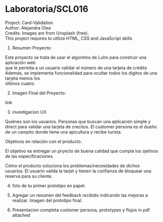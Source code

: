 # Laboratoria/SCL016
Project: Card-Validation <br/>
Author: Alejandra Olea <br/>
Credits: Images are from Unsplash (free).<br/>
This project requires to utilize HTML, CSS and JavaScript skills <br/>

1. Resumen Proyecto:

Este proyecto se trata de usar el algoritmo de Luhn para construir una aplicación web  <br/>
que le permita a un usuario validar el número de una tarjeta de crédito<br/>
Además, se implementa funcionalidad para ocultar todos los dígitos de una tarjeta menos los<br> últimos cuatro.<br/>

2. Imagen Final del Proyecto:<br/>

link

3. investigacion UX

Quiénes son los usuarios.
Personas que buscan una aplicación simple y direct para validar una tarjeta de crecitos. El customer persona es el dueño de un campito donde tiene una apicultura y recibe turista.

Objetivos en relación con el producto.

El objetivo es entregar un pryecto de buena calidad que cumpla los ojetivos de las especificaciones.

Cómo el producto soluciona los problemas/necesidades de dichos usuarios.
El usuario valida la tarjet y tienen la confianza de bloquear una reserva para su cliente.

4. foto de tu primer prototipo en papel.


5. Agregar un resumen del feedback recibido indicando las mejoras a realizar.
Imagen del prototipo final.

6. Presentacion completa customer persona, prototypes y flujos in pdf attached








         
    